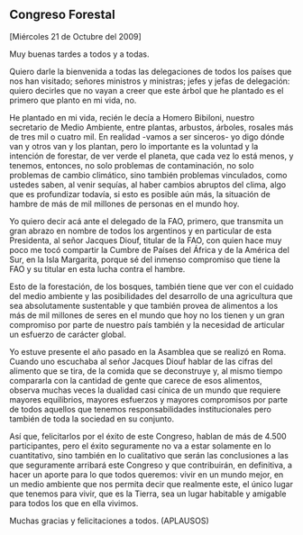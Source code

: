 Congreso Forestal
-----------------

[Miércoles 21 de Octubre del 2009]

Muy buenas tardes a todos y a todas.

Quiero darle la bienvenida a todas las delegaciones de todos los países
que nos han visitado; señores ministros y ministras; jefes y jefas de
delegación: quiero decirles que no vayan a creer que este árbol que he
plantado es el primero que planto en mi vida, no.

He plantado en mi vida, recién le decía a Homero Bibiloni, nuestro
secretario de Medio Ambiente, entre plantas, arbustos, árboles, rosales
más de tres mil o cuatro mil. En realidad -vamos a ser sinceros- yo digo
dónde van y otros van y los plantan, pero lo importante es la voluntad y
la intención de forestar, de ver verde el planeta, que cada vez lo está
menos, y tenemos, entonces, no solo problemas de contaminación, no solo
problemas de cambio climático, sino también problemas vinculados, como
ustedes saben, al venir sequías, al haber cambios abruptos del clima,
algo que es profundizar todavía, si esto es posible aún más, la
situación de hambre de más de mil millones de personas en el mundo hoy.

Yo quiero decir acá ante el delegado de la FAO, primero, que transmita
un gran abrazo en nombre de todos los argentinos y en particular de esta
Presidenta, al señor Jacques Diouf, titular de la FAO, con quien hace
muy poco me tocó compartir la Cumbre de Países del África y de la
América del Sur, en la Isla Margarita, porque sé del inmenso compromiso
que tiene la FAO y su titular en esta lucha contra el hambre.

Esto de la forestación, de los bosques, también tiene que ver con el
cuidado del medio ambiente y las posibilidades del desarrollo de una
agricultura que sea absolutamente sustentable y que también provea de
alimentos a los más de mil millones de seres en el mundo que hoy no los
tienen y un gran compromiso por parte de nuestro país también y la
necesidad de articular un esfuerzo de carácter global.

Yo estuve presente el año pasado en la Asamblea que se realizó en Roma.
Cuando uno escuchaba al señor Jacques Diouf hablar de las cifras del
alimento que se tira, de la comida que se deconstruye y, al mismo tiempo
compararla con la cantidad de gente que carece de esos alimentos,
observa muchas veces la dualidad casi cínica de un mundo que requiere
mayores equilibrios, mayores esfuerzos y mayores compromisos por parte
de todos aquellos que tenemos responsabilidades institucionales pero
también de toda la sociedad en su conjunto.

Así que, felicitarlos por el éxito de este Congreso, hablan de más de
4.500 participantes, pero el éxito seguramente no va a estar solamente
en lo cuantitativo, sino también en lo cualitativo que serán las
conclusiones a las que seguramente arribará este Congreso y que
contribuirán, en definitiva, a hacer un aporte para lo que todos
queremos: vivir en un mundo mejor, en un medio ambiente que nos permita
decir que realmente este, el único lugar que tenemos para vivir, que es
la Tierra, sea un lugar habitable y amigable para todos los que en ella
vivimos.

Muchas gracias y felicitaciones a todos. (APLAUSOS)

 

 
